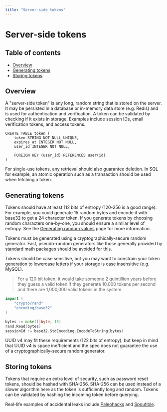 ```yaml
---
title: "Server-side tokens"
---
```


# Server-side tokens

## Table of contents

- [Overview](#overview)
- [Generating tokens](#generating-tokens)
- [Storing tokens](#storing-tokens)

## Overview

A "server-side token" is any long, random string that is stored on the server. It may be persisted in a database or in-memory data store (e.g. Redis) and is used for authentication and verification. A token can be validated by checking if it exists in storage. Examples include session IDs, email verification tokens, and access tokens.

```
CREATE TABLE token (
	token STRING NOT NULL UNIQUE,
	expires_at INTEGER NOT NULL,
	user_id INTEGER NOT NULL,

	FOREIGN KEY (user_id) REFERENCES user(id)
)
```

For single-use tokens, any retrieval should also guarantee deletion. In SQL for example, an atomic operation such as a transaction should be used when fetching a token.

## Generating tokens

Tokens should have at least 112 bits of entropy (120-256 is a good range). For example, you could generate 15 random bytes and encode it with base32 to get a 24 character token. If you generate tokens by choosing random characters one-by-one, you should ensure a similar level of entropy. See the [Generating random values](/random-values) page for more information.

Tokens must be generated using a cryptographically-secure random generator. Fast, pseudo-random generators like those generally provided by standard math packages should be avoided for this.

Tokens should be case sensitive, but you may want to constrain your token generation to lowercase letters if your storage is case insensitive (e.g. MySQL).

> For a 120 bit token, it would take someone 2 quintillion years before they guess a valid token if they generate 10,000 tokens per second and there are 1,000,000 valid tokens in the system.

```go
import (
	"crypto/rand"
	"encoding/base32"
)

bytes := make([]byte, 15)
rand.Read(bytes)
sessionId := base32.StdEncoding.EncodeToString(bytes)
```

UUID v4 may fit these requirements (122 bits of entropy), but keep in mind that UUID v4 is space inefficient and the spec does not guarantee the use of a cryptographically-secure random generator.

## Storing tokens

Tokens that require an extra level of security, such as password reset tokens, should be hashed with SHA-256. SHA-256 can be used instead of a slower algorithm here as the token is sufficiently long and random. Tokens can be validated by hashing the incoming token before querying.

Real-life examples of accidental leaks include [Paleohacks](https://www.vpnmentor.com/blog/report-paleohacks-breach/) and [Spoutible](https://www.troyhunt.com/how-spoutibles-leaky-api-spurted-out-a-deluge-of-personal-data/).
